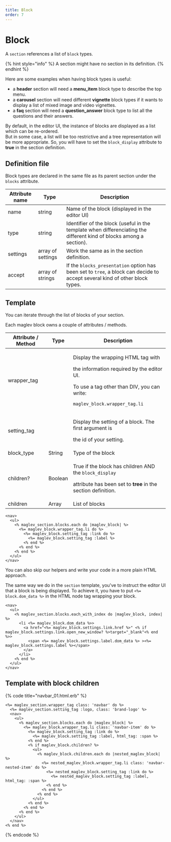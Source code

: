 ```yaml
---
title: Block
order: 7
---
```


# Block

A `section` references a list of `block` types.

{% hint style="info" %}
A section might have no section in its definition.
{% endhint %}

Here are some examples when having block types is useful:

* a **header** section will need a **menu\_item** block type to describe the top menu.
* a **carousel** section will need different **vignette** block types if it wants to display a list of mixed image and video vignettes.
* a **faq** section will need a **question\_answer** block type to list all the questions and their answers.

By default, in the editor UI, the instance of blocks are displayed as a list which can be re-ordered.\
But in some case, a list will be too restrictive and a tree representation will be more appropriate. So, you will have to set the `block_display`  attribute to **true** in the section definition.

## Definition file

Block types are declared in the same file as its parent section under the `blocks` attribute.

| Attribute name | Type              | Description                                                                                                                 |
| -------------- | ----------------- | --------------------------------------------------------------------------------------------------------------------------- |
| name           | string            | Name of the block (displayed in the editor UI)                                                                              |
| type           | string            | Identifier of the block (useful in the template when differenciating the different kind of blocks among a section).         |
| settings       | array of settings | Work the same as in the section definition.                                                                                 |
| accept         | array of strings  | If the `blocks_presentation` option has been set to `tree`, a block can decide to accept several kind of other block types. |

## Template

You can iterate through the list of blocks of your section.

Each maglev block owns a couple of attributes / methods.

| Attribute / Method | Type    | Description                                                                                                                                                                                   |
| ------------------ | ------- | --------------------------------------------------------------------------------------------------------------------------------------------------------------------------------------------- |
| wrapper\_tag       |         | <p>Display the wrapping HTML tag with </p><p>the information required by the editor UI.</p><p>To use a tag other than DIV, you can write:</p><p><code>maglev_block.wrapper_tag.li</code> </p> |
| setting\_tag       |         | <p>Display the setting of a block. The first argument is</p><p>the id of your setting.</p>                                                                                                    |
| block\_type        | String  | Type of the block                                                                                                                                                                             |
| children?          | Boolean | <p>True if the block has children AND the <code>block_display</code></p><p>attribute has been set to <strong>tree</strong> in the section definition.</p>                                     |
| children           | Array   | List of blocks                                                                                                                                                                                |

```markup
<nav>
  <ul>
    <% maglev_section.blocks.each do |maglev_block| %>
      <%= maglev_block.wrapper_tag.li do %>
        <%= maglev_block.setting_tag :link do %>
          <%= maglev_block.setting_tag :label %>
        <% end %>
      <% end %>
    <% end %>
  </ul>
</nav>
```

You can also skip our helpers and write your code in a more plain HTML approach.

The same way we do in the `section` template,  you've to instruct the editor UI that a block is being displayed. To achieve it, you have to put `<%= block.dom_data %>` in the HTML node tag wrapping your block.

```markup
<nav>
  <ul>
    <% maglev_section.blocks.each_with_index do |maglev_block, index| %>
      <li <%= maglev_block.dom_data %>>
        <a href="<%= maglev_block.settings.link.href %>" <% if maglev_block.settings.link.open_new_window? %>target="_blank"<% end %>>
          <span <%= maglev_block.settings.label.dom_data %> ><%= maglev_block.settings.label %></span>
        </a>
      </li>
    <% end %>
  </ul>
</nav>
```

## Template with block children

{% code title="navbar_01.html.erb" %}
```markup
<%= maglev_section.wrapper_tag class: 'navbar' do %>
  <%= maglev_section.setting_tag :logo, class: 'brand-logo' %>
  <nav>
    <ul>
      <% maglev_section.blocks.each do |maglev_block| %>
        <%= maglev_block.wrapper_tag.li class: 'navbar-item' do %>
          <%= maglev_block.setting_tag :link do %>
            <%= maglev_block.setting_tag :label, html_tag: :span %>
          <% end %>
          <% if maglev_block.children? %>
            <ul>
              <% maglev_block.children.each do |nested_maglev_block| %>
                <%= nested_maglev_block.wrapper_tag.li class: 'navbar-nested-item' do %>
                  <%= nested_maglev_block.setting_tag :link do %>
                    <%= nested_maglev_block.setting_tag :label, html_tag: :span %>
                  <% end %>
                <% end %>
              <% end %>
            </ul>
          <% end %>
        <% end %>
      <% end %>
    </ul>
  </nav>
<% end %>
```
{% endcode %}
